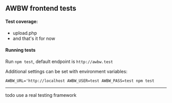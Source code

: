 ## AWBW frontend tests

#### Test coverage:
* upload.php
* and that's it for now

#### Running tests
Run `npm test`, default endpoint is `http://awbw.test`

Additional settings can be set with environment variables:

`AWBW_URL='http://localhost AWBW_USER=test AWBW_PASS=test npm test`

----
todo use a real testing framework
